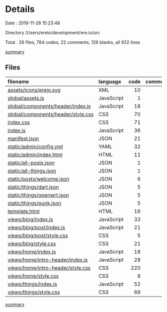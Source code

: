# Details

Date : 2019-11-28 15:23:48

Directory /Users/ereio/development/ere.io/src

Total : 26 files,  784 codes, 22 comments, 126 blanks, all 932 lines

[summary](results.md)

## Files
| filename | language | code | comment | blank | total |
| :--- | :--- | ---: | ---: | ---: | ---: |
| [assets/icons/ereio.svg](file:///Users/ereio/development/ere.io/src/assets/icons/ereio.svg) | XML | 10 | 1 | 0 | 11 |
| [global/assets.js](file:///Users/ereio/development/ere.io/src/global/assets.js) | JavaScript | 1 | 0 | 0 | 1 |
| [global/components/header/index.js](file:///Users/ereio/development/ere.io/src/global/components/header/index.js) | JavaScript | 18 | 3 | 5 | 26 |
| [global/components/header/style.css](file:///Users/ereio/development/ere.io/src/global/components/header/style.css) | CSS | 70 | 0 | 14 | 84 |
| [index.css](file:///Users/ereio/development/ere.io/src/index.css) | CSS | 71 | 0 | 10 | 81 |
| [index.js](file:///Users/ereio/development/ere.io/src/index.js) | JavaScript | 36 | 5 | 7 | 48 |
| [manifest.json](file:///Users/ereio/development/ere.io/src/manifest.json) | JSON | 21 | 0 | 0 | 21 |
| [static/admin/config.yml](file:///Users/ereio/development/ere.io/src/static/admin/config.yml) | YAML | 32 | 0 | 0 | 32 |
| [static/admin/index.html](file:///Users/ereio/development/ere.io/src/static/admin/index.html) | HTML | 11 | 1 | 0 | 12 |
| [static/all-posts.json](file:///Users/ereio/development/ere.io/src/static/all-posts.json) | JSON | 1 | 0 | 0 | 1 |
| [static/all-things.json](file:///Users/ereio/development/ere.io/src/static/all-things.json) | JSON | 1 | 0 | 0 | 1 |
| [static/posts/welcome.json](file:///Users/ereio/development/ere.io/src/static/posts/welcome.json) | JSON | 6 | 0 | 0 | 6 |
| [static/things/dart.json](file:///Users/ereio/development/ere.io/src/static/things/dart.json) | JSON | 5 | 0 | 0 | 5 |
| [static/things/openwrt.json](file:///Users/ereio/development/ere.io/src/static/things/openwrt.json) | JSON | 5 | 0 | 0 | 5 |
| [static/things/punk.json](file:///Users/ereio/development/ere.io/src/static/things/punk.json) | JSON | 5 | 0 | 0 | 5 |
| [template.html](file:///Users/ereio/development/ere.io/src/template.html) | HTML | 16 | 0 | 1 | 17 |
| [views/blog/index.js](file:///Users/ereio/development/ere.io/src/views/blog/index.js) | JavaScript | 33 | 0 | 5 | 38 |
| [views/blog/post/index.js](file:///Users/ereio/development/ere.io/src/views/blog/post/index.js) | JavaScript | 21 | 1 | 7 | 29 |
| [views/blog/post/style.css](file:///Users/ereio/development/ere.io/src/views/blog/post/style.css) | CSS | 5 | 0 | 0 | 5 |
| [views/blog/style.css](file:///Users/ereio/development/ere.io/src/views/blog/style.css) | CSS | 21 | 0 | 4 | 25 |
| [views/home/index.js](file:///Users/ereio/development/ere.io/src/views/home/index.js) | JavaScript | 18 | 0 | 4 | 22 |
| [views/home/intro-header/index.js](file:///Users/ereio/development/ere.io/src/views/home/intro-header/index.js) | JavaScript | 28 | 3 | 5 | 36 |
| [views/home/intro-header/style.css](file:///Users/ereio/development/ere.io/src/views/home/intro-header/style.css) | CSS | 220 | 2 | 45 | 267 |
| [views/home/style.css](file:///Users/ereio/development/ere.io/src/views/home/style.css) | CSS | 8 | 0 | 0 | 8 |
| [views/things/index.js](file:///Users/ereio/development/ere.io/src/views/things/index.js) | JavaScript | 52 | 2 | 7 | 61 |
| [views/things/style.css](file:///Users/ereio/development/ere.io/src/views/things/style.css) | CSS | 69 | 4 | 12 | 85 |

[summary](results.md)